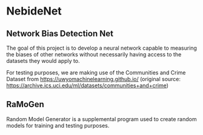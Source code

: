 # NebideNet
## Network Bias Detection Net

The goal of this project is to develop a neural network capable to measuring the biases of other networks without necessarily having access to the datasets they would apply to.

For testing purposes, we are making use of the Communities and Crime Dataset from https://uwyomachinelearning.github.io/ (original source: https://archive.ics.uci.edu/ml/datasets/communities+and+crime)

## RaMoGen

Random Model Generator is a supplemental program used to create random models for training and testing purposes.
